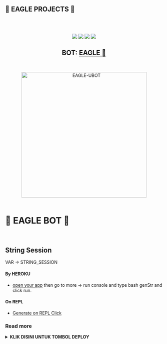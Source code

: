 ## 🦅 EAGLE PROJECTS 🦅
<br>
<br>
<p align="center">
    <a href="https://travis-ci.com/Kingache/Eagle-Ubot.svg?branch=Eagle-Ubot" /></a>
    <a href="https://github.com/Kingache/Eagle-Ubot"> <img src="https://img.shields.io/github/repo-size/Kingache/Eagle-Ubot?logo=github&style=for-the-badge" /></a>
    <a href="https://github.com/Kingache/Eagle-Ubot/network/members"> <img src="https://img.shields.io/github/forks/Kingache/Eagle-Ubot?logo=github&style=for-the-badge" /></a>
<a href="https://t.me/EagleSupport"><img src="https://img.shields.io/badge/Join-Group%20Support-blue.svg?style=for-the-badge&logo=Telegram"></a>
    <a href="https://t.me/infobotrelax"><img src="https://img.shields.io/badge/Join-Channel%20Support-blue.svg?style=for-the-badge&logo=Telegram"></a>
   </p>




<h2 align="center"><b>BOT: <a href="https://github.com/Kingache/Eagle-Userbot">EAGLE 🦅</a></b></h2>
<br>
<p align="center">
   <a href="https://github.com/Kingache/Eagle-Ubot"><img src="https://telegra.ph/file/51118268b61ce2c798e3d.png" alt="EAGLE-UBOT" width=400px></a>
   <br>
   <br>
</p>
<h1>🦅 EAGLE BOT 🦅</h1>
<br>

## String Session
VAR -> STRING_SESSION
#### By HEROKU
- [open your app](https://dashboard.heroku.com/apps/) then go to more -> run console and type bash genStr and click run.
#### On REPL
- [Generate on REPL Click](https://repl.it/@ManusiaRakitan/stringsession#README.md)
### Read more
<details>
  <summary><b>KLIK DISINI UNTUK TOMBOL DEPLOY</b></summary>




* DENGAN HEROKU:
<p align="center">
   <a href = "https://heroku.com/deploy?template=https://github.com/Kingache/Eagle-Userbot"><img src="https://telegra.ph/file/38dd2de0f290131b56a5c.jpg" alt="Press to Takeoff" width="490px"></a>
</p>
<br>


## Credits
Thanks To

*   [ACHE](https://github.com/Kingache/Eagle-Userbot) - Eagle-Userbot
*   [IZZY](http://github.com/hitokizzy) - Kaum Ezze

